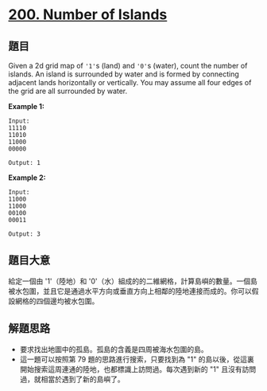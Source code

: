 # [200. Number of Islands](https://leetcode.com/problems/number-of-islands/)


## 題目

Given a 2d grid map of `'1'`s (land) and `'0'`s (water), count the number of islands. An island is surrounded by water and is formed by connecting adjacent lands horizontally or vertically. You may assume all four edges of the grid are all surrounded by water.

**Example 1:**

    Input:
    11110
    11010
    11000
    00000
    
    Output: 1

**Example 2:**

    Input:
    11000
    11000
    00100
    00011
    
    Output: 3

## 題目大意

給定一個由 '1'（陸地）和 '0'（水）組成的的二維網格，計算島嶼的數量。一個島被水包圍，並且它是通過水平方向或垂直方向上相鄰的陸地連接而成的。你可以假設網格的四個邊均被水包圍。


## 解題思路

- 要求找出地圖中的孤島。孤島的含義是四周被海水包圍的島。
- 這一題可以按照第 79 題的思路進行搜索，只要找到為 "1" 的島以後，從這裏開始搜索這周連通的陸地，也都標識上訪問過。每次遇到新的 "1" 且沒有訪問過，就相當於遇到了新的島嶼了。

